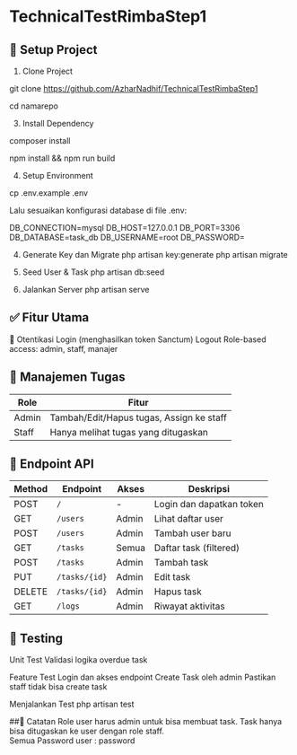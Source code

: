 # TechnicalTestRimbaStep1

## 🔧 Setup Project
1. Clone Project

git clone https://github.com/AzharNadhif/TechnicalTestRimbaStep1

cd namarepo

3. Install Dependency

composer install

npm install && npm run build

4. Setup Environment

cp .env.example .env

Lalu sesuaikan konfigurasi database di file .env:

DB_CONNECTION=mysql
DB_HOST=127.0.0.1
DB_PORT=3306
DB_DATABASE=task_db
DB_USERNAME=root
DB_PASSWORD=

4. Generate Key dan Migrate
php artisan key:generate
php artisan migrate

5. Seed User & Task
php artisan db:seed

6. Jalankan Server
php artisan serve

## ✅ Fitur Utama
🔐 Otentikasi
Login (menghasilkan token Sanctum)
Logout
Role-based access: admin, staff, manajer

## 📁 Manajemen Tugas
| Role  | Fitur                                    |
| ----- | ---------------------------------------- |
| Admin | Tambah/Edit/Hapus tugas, Assign ke staff |
| Staff | Hanya melihat tugas yang ditugaskan      |


## 📂 Endpoint API
| Method | Endpoint      | Akses | Deskripsi                |
| ------ | ------------- | ----- | ------------------------ |
| POST   | `/`           | -     | Login dan dapatkan token |
| GET    | `/users`      | Admin | Lihat daftar user        |
| POST   | `/users`      | Admin | Tambah user baru         |
| GET    | `/tasks`      | Semua | Daftar task (filtered)   |
| POST   | `/tasks`      | Admin | Tambah task              |
| PUT    | `/tasks/{id}` | Admin | Edit task                |
| DELETE | `/tasks/{id}` | Admin | Hapus task               |
| GET    | `/logs`       | Admin | Riwayat aktivitas        |


## 🧪 Testing
Unit Test
Validasi logika overdue task

Feature Test
Login dan akses endpoint
Create Task oleh admin
Pastikan staff tidak bisa create task

Menjalankan Test
php artisan test

##📌 Catatan
Role user harus admin untuk bisa membuat task.
Task hanya bisa ditugaskan ke user dengan role staff.	
Semua Password user : password
